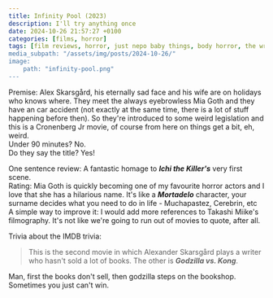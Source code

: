 ```yaml
---
title: Infinity Pool (2023)
description: I'll try anything once
date: 2024-10-26 21:57:27 +0100
categories: [films, horror]
tags: [film reviews, horror, just nepo baby things, body horror, the writer's barely-disguised fetish, accurate portrayal of another country, high heels and leather, spooktober 2024, they say the title]
media_subpath: "/assets/img/posts/2024-10-26/"
image:
    path: "infinity-pool.png"
---
```

<span class="reviewsection">Premise:</span> Alex Skarsgård, his eternally sad face and his wife are on holidays who knows where. They meet the always eyebrowless Mia Goth and they have an car accident (not exactly at the same time, there is a lot of stuff happening before then). So they're introduced to some weird legislation and this is a Cronenberg Jr movie, of course from here on things get a bit, eh, weird.<br/>
<span class="reviewsection">Under 90 minutes?</span> No.<br/>
<span class="reviewsection">Do they say the title?</span> Yes!

<span class="reviewsection">One sentence review:</span> A fantastic homage to ***Ichi the Killer's*** very first scene.<br/>
<span class="reviewsection">Rating:</span> Mia Goth is quickly becoming one of my favourite horror actors and I love that she has a hilarious name. It's like a ***Mortadelo*** character, your surname decides what you need to do in life - Muchapastez, Cerebrin, etc<br/>
<span class="reviewsection">A simple way to improve it:</span> I would add more references to Takashi Miike's filmography. It's not like we're going to run out of movies to quote, after all.

<span class="reviewsection">Trivia about the IMDB trivia:</span>
> This is the second movie in which Alexander Skarsgård plays a writer who hasn't sold a lot of books. The other is ***Godzilla vs. Kong***.

Man, first the books don't sell, then godzilla steps on the bookshop. Sometimes you just can't win.
